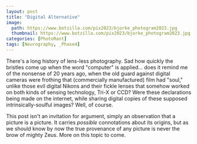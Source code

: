 ```yaml
---
layout: post
title: "Digital Alternative"
image:
  path: https://www.botzilla.com/pix2023/bjorke_photogram2023.jpg
  thumbnail: https://www.botzilla.com/pix2023/bjorke_photogram2023.jpg
categories: [PhotoRant]
tags: [Neurography, _Phase4]
---
```


There's a long history of lens-less photography. Sad how quickly the bristles come up when the word "computer" is applied... does it remind me of the nonsense of 20 years ago, when the old guard against digital cameras were frothing that (commercially manufactured) film had "soul," unlike those evil digital Nikons and their fickle lenses that somehow worked on both kinds of sensing technology, Tri-X or CCD? Were these declarations being made on the internet, while sharing digital copies of these supposed intrinsically-soulful images? Well, of course.

This post isn't an invitation for argument, simply an observation that a picture is a picture. It carries _possible_ connotations about its origins, but as we should know by now the true provenance of any picture is never the brow of mighty Zeus. More on this topic to come.
